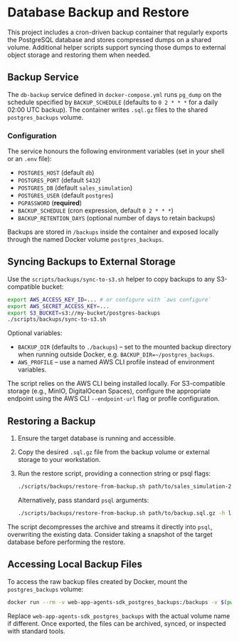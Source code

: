# Database Backup and Restore

This project includes a cron-driven backup container that regularly exports the PostgreSQL database and stores compressed dumps on a shared volume. Additional helper scripts support syncing those dumps to external object storage and restoring them when needed.

## Backup Service

The `db-backup` service defined in `docker-compose.yml` runs `pg_dump` on the schedule specified by `BACKUP_SCHEDULE` (defaults to `0 2 * * *` for a daily 02:00 UTC backup). The container writes `.sql.gz` files to the shared `postgres_backups` volume.

### Configuration

The service honours the following environment variables (set in your shell or an `.env` file):

- `POSTGRES_HOST` (default `db`)
- `POSTGRES_PORT` (default `5432`)
- `POSTGRES_DB` (default `sales_simulation`)
- `POSTGRES_USER` (default `postgres`)
- `PGPASSWORD` (**required**)
- `BACKUP_SCHEDULE` (cron expression, default `0 2 * * *`)
- `BACKUP_RETENTION_DAYS` (optional number of days to retain backups)

Backups are stored in `/backups` inside the container and exposed locally through the named Docker volume `postgres_backups`.

## Syncing Backups to External Storage

Use the `scripts/backups/sync-to-s3.sh` helper to copy backups to any S3-compatible bucket:

```bash
export AWS_ACCESS_KEY_ID=... # or configure with `aws configure`
export AWS_SECRET_ACCESS_KEY=...
export S3_BUCKET=s3://my-bucket/postgres-backups
./scripts/backups/sync-to-s3.sh
```

Optional variables:

- `BACKUP_DIR` (defaults to `./backups`) – set to the mounted backup directory when running outside Docker, e.g. `BACKUP_DIR=~/postgres_backups`.
- `AWS_PROFILE` – use a named AWS CLI profile instead of environment variables.

The script relies on the AWS CLI being installed locally. For S3-compatible storage (e.g., MinIO, DigitalOcean Spaces), configure the appropriate endpoint using the AWS CLI `--endpoint-url` flag or profile configuration.

## Restoring a Backup

1. Ensure the target database is running and accessible.
2. Copy the desired `.sql.gz` file from the backup volume or external storage to your workstation.
3. Run the restore script, providing a connection string or psql flags:

   ```bash
   ./scripts/backups/restore-from-backup.sh path/to/sales_simulation-20240101T020000Z.sql.gz "postgresql://postgres:postgres@localhost:5432/sales_simulation"
   ```

   Alternatively, pass standard `psql` arguments:

   ```bash
   ./scripts/backups/restore-from-backup.sh path/to/backup.sql.gz -h localhost -U postgres -d sales_simulation
   ```

The script decompresses the archive and streams it directly into `psql`, overwriting the existing data. Consider taking a snapshot of the target database before performing the restore.

## Accessing Local Backup Files

To access the raw backup files created by Docker, mount the `postgres_backups` volume:

```bash
docker run --rm -v web-app-agents-sdk_postgres_backups:/backups -v $(pwd)/backups:/export busybox cp /backups/* /export/
```

Replace `web-app-agents-sdk_postgres_backups` with the actual volume name if different. Once exported, the files can be archived, synced, or inspected with standard tools.
